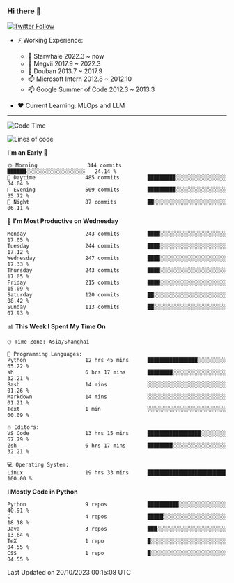 ### Hi there 👋

[![Twitter Follow](https://img.shields.io/twitter/follow/tianweidut?style=social)](https://twitter.com/tianweidut)

- ⚡ Working Experience:
  - 🔭 Starwhale 2022.3 ~ now
  - 🌱 Megvii 2017.9 ~ 2022.3
  - 🌱 Douban 2013.7 ~ 2017.9
  - 📫 Microsoft Intern 2012.8 ~ 2012.10
  - 📫 Google Summer of Code 2012.3 ~ 2013.3

- ❤️ Current Learning: MLOps and LLM

---
<!--START_SECTION:waka-->
![Code Time](http://img.shields.io/badge/Code%20Time-4%2C593%20hrs%2048%20mins-blue)

![Lines of code](https://img.shields.io/badge/From%20Hello%20World%20I%27ve%20Written-1.2%20million%20lines%20of%20code-blue)

**I'm an Early 🐤** 

```text
🌞 Morning                344 commits         ██████░░░░░░░░░░░░░░░░░░░   24.14 % 
🌆 Daytime                485 commits         █████████░░░░░░░░░░░░░░░░   34.04 % 
🌃 Evening                509 commits         █████████░░░░░░░░░░░░░░░░   35.72 % 
🌙 Night                  87 commits          ██░░░░░░░░░░░░░░░░░░░░░░░   06.11 % 
```
📅 **I'm Most Productive on Wednesday** 

```text
Monday                   243 commits         ████░░░░░░░░░░░░░░░░░░░░░   17.05 % 
Tuesday                  244 commits         ████░░░░░░░░░░░░░░░░░░░░░   17.12 % 
Wednesday                247 commits         ████░░░░░░░░░░░░░░░░░░░░░   17.33 % 
Thursday                 243 commits         ████░░░░░░░░░░░░░░░░░░░░░   17.05 % 
Friday                   215 commits         ████░░░░░░░░░░░░░░░░░░░░░   15.09 % 
Saturday                 120 commits         ██░░░░░░░░░░░░░░░░░░░░░░░   08.42 % 
Sunday                   113 commits         ██░░░░░░░░░░░░░░░░░░░░░░░   07.93 % 
```


📊 **This Week I Spent My Time On** 

```text
🕑︎ Time Zone: Asia/Shanghai

💬 Programming Languages: 
Python                   12 hrs 45 mins      ████████████████░░░░░░░░░   65.22 % 
sh                       6 hrs 17 mins       ████████░░░░░░░░░░░░░░░░░   32.21 % 
Bash                     14 mins             ░░░░░░░░░░░░░░░░░░░░░░░░░   01.26 % 
Markdown                 14 mins             ░░░░░░░░░░░░░░░░░░░░░░░░░   01.21 % 
Text                     1 min               ░░░░░░░░░░░░░░░░░░░░░░░░░   00.09 % 

🔥 Editors: 
VS Code                  13 hrs 15 mins      █████████████████░░░░░░░░   67.79 % 
Zsh                      6 hrs 17 mins       ████████░░░░░░░░░░░░░░░░░   32.21 % 

💻 Operating System: 
Linux                    19 hrs 33 mins      █████████████████████████   100.00 % 
```

**I Mostly Code in Python** 

```text
Python                   9 repos             ██████████░░░░░░░░░░░░░░░   40.91 % 
C                        4 repos             █████░░░░░░░░░░░░░░░░░░░░   18.18 % 
Java                     3 repos             ███░░░░░░░░░░░░░░░░░░░░░░   13.64 % 
TeX                      1 repo              █░░░░░░░░░░░░░░░░░░░░░░░░   04.55 % 
CSS                      1 repo              █░░░░░░░░░░░░░░░░░░░░░░░░   04.55 % 
```




 Last Updated on 20/10/2023 00:15:08 UTC
<!--END_SECTION:waka-->
